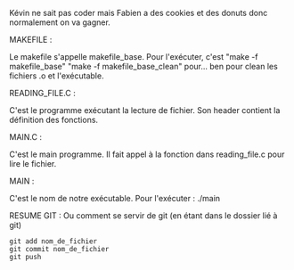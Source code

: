 Kévin ne sait pas coder mais Fabien a des cookies et des donuts donc normalement on va gagner.


MAKEFILE : 

Le makefile s'appelle makefile_base. 
Pour l'exécuter, c'est "make -f makefile_base"
"make -f makefile_base_clean"  pour... ben pour clean les fichiers .o et l'exécutable. 



READING_FILE.C :

C'est le programme exécutant la lecture de fichier. 
Son header contient la définition des fonctions. 



MAIN.C :

C'est le main programme. Il fait appel à la fonction dans reading_file.c pour lire le fichier. 
 


MAIN : 

C'est le nom de notre exécutable. 
Pour l'exécuter : ./main


RESUME GIT :
Ou comment se servir de git (en étant dans le dossier lié à git)

	git add nom_de_fichier
	git commit nom_de_fichier
	git push

